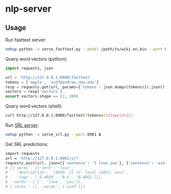 # nlp-server

## Usage

Run fasttext server:

```bash
nohup python -u serve_fasttext.py --model /path/to/wiki.en.bin --port 8980 &
```

Query word vectors (python):

```python
import requests, json

url = 'http://127.0.0.1:8980/fasttext'
tokens = ['apple', 'asdf@andrew.cmu.edu']
resp = requests.get(url, params={'tokens': json.dumps(tokens)}).json()
vectors = resp['vectors']
assert vectors.shape == (2, 300)
```

Query word vectors (shell):

```bash
curl http://127.0.0.1:8980/fasttext?tokens=[%22apple%22]
```

Run [SRL server](https://demo.allennlp.org/semantic-role-labeling):

```bash
nohup python -u serve_srl.py --port 8981 &
```

Get SRL predictions:

```bash
import requests
url = 'http://127.0.0.1:8981/srl'
requests.post(url, json=[{'sentence': 'I love you'}, {'sentence': 'asdf'}]).json()
# [{'verbs': [{'verb': 'love',
#    'description': '[ARG0: I] [V: love] [ARG1: you]',
#    'tags': ['B-ARG0', 'B-V', 'B-ARG1']}],
#  'words': ['I', 'love', 'you']},
# {'verbs': [], 'words': ['asdf']}]
```
